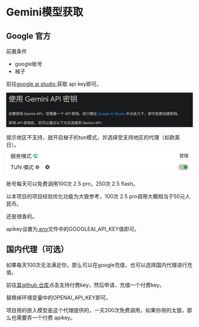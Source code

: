 # Gemini模型获取

## Google 官方

前置条件

- google账号
- 梯子

前往[google ai studio](https://aistudio.google.com/),获取 api key即可。

![1752706982759](image/教程：8、Gemini模型获取/1752706982759.png)
<br>

提示地区不支持，就开启梯子的tun模式，并选择受支持地区的代理（如欧美日）。
![1752706955424](image/教程：8、Gemini模型获取/1752706955424.png)
<br>

账号每天可以免费调用100次 2.5 pro，250次 2.5 flash。
<br>

以本项目的项目经验优化功能为大致参考，100次 2.5 pro调用大概相当于50元人民币。
<br>

还是很香的。

apikey设置为[.env](packages\backend.env)文件中的GOOGLEAI_API_KEY值即可。

## 国内代理（可选）

如果每天100次无法满足你，那么可以在google充值，也可以选择国内代理进行充值。

前往[其github 仓库](https://github.com/chatanywhere/GPT_API_free)点击支持付费key，然后申请、充值一个付费key。
<br>

替换掉环境变量中的OPENAI_API_KEY即可。
<br>

项目用的嵌入模型是这个代理提供的，一天200次免费调用，如果你用的太狠，那么也需要弄一个付费 apikey。
